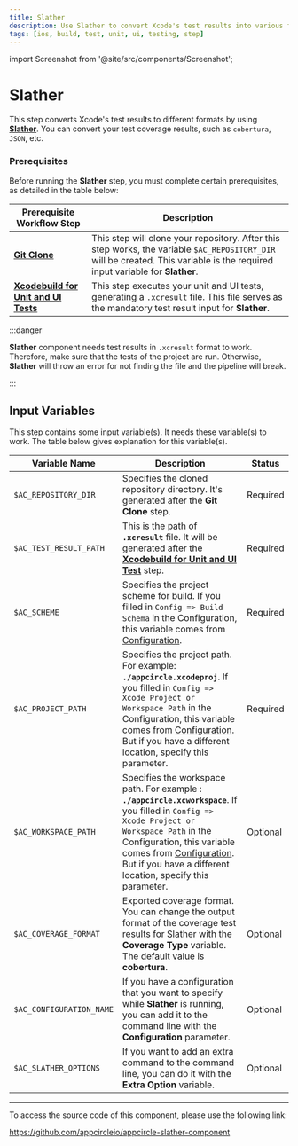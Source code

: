 ```yaml
---
title: Slather
description: Use Slather to convert Xcode's test results into various formats. Prerequisites include Xcodebuild for Tests and Git Clone.
tags: [ios, build, test, unit, ui, testing, step]
---
```


import Screenshot from '@site/src/components/Screenshot';

# Slather

This step converts Xcode's test results to different formats by using [**Slather**](https://github.com/SlatherOrg/slather/). You can convert your test coverage results, such as `cobertura`, `JSON`, etc.

### Prerequisites

Before running the **Slather** step, you must complete certain prerequisites, as detailed in the table below:

| Prerequisite Workflow Step                                                                                                               | Description                                                                                                                                                                  |
|------------------------------------------------------------------------------------------------------------------------------------------|------------------------------------------------------------------------------------------------------------------------------------------------------------------------------|
| [**Git Clone**](/workflows/common-workflow-steps/git-clone)                                                    | This step will clone your repository. After this step works, the variable `$AC_REPOSITORY_DIR` will be created. This variable is the required input variable for **Slather**. |
| [**Xcodebuild for Unit and UI Tests**](/workflows/ios-specific-workflow-steps/xcodebuild-for-unit-and-ui-test) | This step executes your unit and UI tests, generating a `.xcresult` file. This file serves as the mandatory test result input for **Slather**.                               |


<Screenshot url='https://cdn.appcircle.io/docs/assets/BE2830-slatherOrder.png' />

:::danger

**Slather** component needs test results in `.xcresult` format to work. Therefore, make sure that the tests of the project are run. Otherwise, **Slather** will throw an error for not finding the file and the pipeline will break. 

:::

## Input Variables

This step contains some input variable(s). It needs these variable(s) to work. The table below gives explanation for this variable(s).

<Screenshot url='https://cdn.appcircle.io/docs/assets/BE2830-slatherInput.png' />

| Variable Name           | Description                          | Status                           |
|-------------------------|--------------------------------------|----------------------------------|
| `$AC_REPOSITORY_DIR`    | Specifies the cloned repository directory. It's generated after the **Git Clone** step. | Required |
| `$AC_TEST_RESULT_PATH`  | This is the path of **`.xcresult`** file. It will be generated after the [**Xcodebuild for Unit and UI Test**](/workflows/ios-specific-workflow-steps/xcodebuild-for-unit-and-ui-test) step. | Required |
| `$AC_SCHEME`            | Specifies the project scheme for build. If you filled in `Config => Build Schema` in the Configuration, this variable comes from [Configuration](/build/platform-build-guides/building-ios-applications#build-configuration). | Required |
| `$AC_PROJECT_PATH`      | Specifies the project path. For example: **`./appcircle.xcodeproj`**. If you filled in `Config => Xcode Project or Workspace Path` in the Configuration, this variable comes from [Configuration](/build/platform-build-guides/building-ios-applications#build-configuration). But if you have a different location, specify this parameter. | Required |
| `$AC_WORKSPACE_PATH`    | Specifies the workspace path. For example : **`./appcircle.xcworkspace`**. If you filled in `Config => Xcode Project or Workspace Path` in the Configuration, this variable comes from [Configuration](/build/platform-build-guides/building-ios-applications#build-configuration). But if you have a different location, specify this parameter. | Optional |
| `$AC_COVERAGE_FORMAT`   | Exported coverage format. You can change the output format of the coverage test results for Slather with the **Coverage Type** variable. The default value is **cobertura**. | Optional |
| `$AC_CONFIGURATION_NAME`| If you have a configuration that you want to specify while **Slather** is running, you can add it to the command line with the **Configuration** parameter. | Optional |
| `$AC_SLATHER_OPTIONS`   | If you want to add an extra command to the command line, you can do it with the **Extra Option** variable. | Optional |

---

To access the source code of this component, please use the following link:

https://github.com/appcircleio/appcircle-slather-component